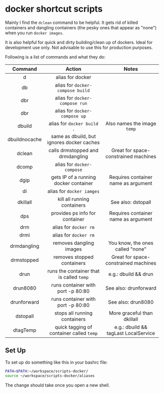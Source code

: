 # docker shortcut scripts

Mainly I find the `dclean` command to be helpful. It gets rid of killed containers and dangling containers (the pesky ones that appear as "none") when you run `docker images`.

It is also helpful for quick and dirty building/clean up of dockers. Ideal for development use only. Not advisable to use this for production purposes.

Following is a list of commands and what they do:

| Command         | Action                                       | Notes                                 |
| :---:           | :---:                                        | :---:                                 |
| d               | alias for docker                             |                                       |
| db              | alias for `docker-compose build`             |                                       |
| dbr             | alias for `docker-compose run`               |                                       |
| dbr             | alias for `docker-compose up`                |                                       |
| dbuild          | alias for `docker build .`                   | Also names the image `temp`           |
| dbuildnocache   | same as dbuild, but ignores docker caches    |                                       |
| dclean          | calls drmstopped and drmdangling             | Great for space-constrained machines  |
| dcomp           | alias for `docker-compose`                   |                                       |
| dgip            | gets IP of a running docker container        | Requires container name as argument   |
| di              | alias for `docker iamges`                    |                                       |
| dkillall        | kill all running containers                  | See also: dstopall                    |
| dps             | provides ps info for container               | Requires container name as argument   |
| drm             | alias for `docker rm`                        |                                       |
| drmi            | alias for `docker rm`                        |                                       |
| drmdangling     | removes dangling images                      | You know, the ones called "none"      |
| drmstopped      | removes stopped containers                   | Great for space-constrained machines  |
| drun            | runs the container that is called `temp`     | e.g.: dbuild && drun                  |
| drun8080        | runs container with port -p 80:80            | See also: drunforward                 |
| drunforward     | runs container with port -p 80:80            | See also: drun8080                    |
| dstopall        | stops all running containers                 | More graceful than dkillall           |
| dtagTemp        | quick tagging of container called `temp`     | e.g.: dbuild && tagLast LocalService  |

## Set Up

To set up do something like this in your bashrc file:

```bash
PATH=$PATH:~/workspace/scripts-docker/
source ~/workspace/scripts-docker/aliases
```

The change should take once you open a new shell.
